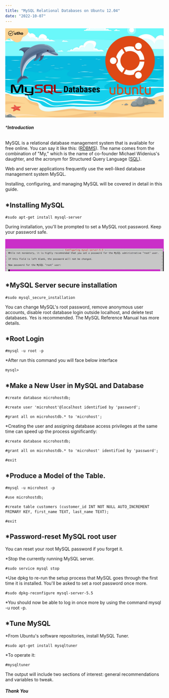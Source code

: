 ```yaml
---
title: "MySQL Relational Databases on Ubuntu 12.04"
date: "2022-10-07"
---
```


![](images/MySQL-Relational-Databases-on-Ubuntu-12.04_utho.jpg)

###### \***Introduction**

MySQL is a relational database management system that is available for free online. You can say it like this: ([RDBMS](https://en.wikipedia.org/wiki/Relational_database)). The name comes from the combination of "My," which is the name of co-founder Michael Widenius's daughter, and the acronym for Structured Query Language ([SQL](https://utho.com/docs/tutorial/how-to-start-stop-and-restart-mysql-server-on-centos-7/)).

Web and server applications frequently use the well-liked database management system MySQL.

Installing, configuring, and managing MySQL will be covered in detail in this guide.

## \*Installing MySQL

```
#sudo apt-get install mysql-server
```

During installation, you'll be prompted to set a MySQL root password. Keep your password safe.

![MySQL Relational Databases](images/image-197.png)

## \*MySQL Server secure installation

```
#sudo mysql_secure_installation
```

You can change MySQL's root password, remove anonymous user accounts, disable root database login outside localhost, and delete test databases. Yes is recommended. The MySQL Reference Manual has more details.

## \*Root Login

```
#mysql -u root -p
```

\*After run this command you will face below interface

```
mysql>
```

## \*Make a New User in MySQL and Database

```
#create database microhostdb;
```

```
#create user 'microhost'@localhost identified by 'password';
```

```
#grant all on microhostdb.* to 'microhost';
```

\*Creating the user and assigning database access privileges at the same time can speed up the process significantly:

```
#create database microhostdb;
```

```
#grant all on microhostdb.* to 'microhost' identified by 'password';
```

```
#exit
```

## \*Produce a Model of the Table.

```
#mysql -u microhost -p
```

```
#use microhostdb;
```

```
#create table customers (customer_id INT NOT NULL AUTO_INCREMENT PRIMARY KEY, first_name TEXT, last_name TEXT);
```

```
#exit
```

## \*Password-reset MySQL root user

You can reset your root MySQL password if you forget it.

\*Stop the currently running MySQL server.

```
#sudo service mysql stop
```

\*Use dpkg to re-run the setup process that MySQL goes through the first time it is installed. You'll be asked to set a root password once more.

```
#sudo dpkg-reconfigure mysql-server-5.5
```

\*You should now be able to log in once more by using the command mysql -u root -p.

## \*Tune MySQL

\*From Ubuntu's software repositories, install MySQL Tuner.

```
#sudo apt-get install mysqltuner
```

\*To operate it:

```
#mysqltuner
```

The output will include two sections of interest: general recommendations and variables to tweak.

##### Thank You

